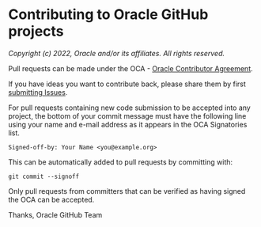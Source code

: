 # Contributing to Oracle GitHub projects

*Copyright (c) 2022, Oracle and/or its affiliates. All rights reserved.*

Pull requests can be made under the OCA - 
[Oracle Contributor Agreement](https://oca.opensource.oracle.com/).

If you have ideas you want to contribute back, please share them by first 
[submitting Issues](https://help.github.com/articles/creating-an-issue/).

For pull requests containing new code submission to be accepted into any project, 
the bottom of your commit message must have the following line using your name and
e-mail address as it appears in the OCA Signatories list.

```
Signed-off-by: Your Name <you@example.org>
```

This can be automatically added to pull requests by committing with:

```
git commit --signoff
```

Only pull requests from committers that can be verified as having
signed the OCA can be accepted.

Thanks,
Oracle GitHub Team
